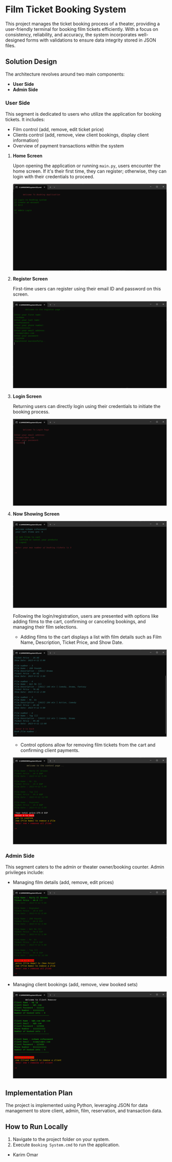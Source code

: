 # Film Ticket Booking System

This project manages the ticket booking process of a theater, providing a user-friendly terminal for booking film tickets efficiently. With a focus on consistency, reliability, and accuracy, the system incorporates well-designed forms with validations to ensure data integrity stored in JSON files.

## Solution Design

The architecture revolves around two main components:

- **User Side**
- **Admin Side**

### User Side

This segment is dedicated to users who utilize the application for booking tickets. It includes:

- Film control (add, remove, edit ticket price)
- Clients control (add, remove, view client bookings, display client information)
- Overview of payment transactions within the system

1. **Home Screen**

   Upon opening the application or running `main.py`, users encounter the home screen. If it's their first time, they can register; otherwise, they can login with their credentials to proceed.

   ![Home Screen](./media/home.png)

2. **Register Screen**

   First-time users can register using their email ID and password on this screen.

   ![Register Screen](./media/register.png)

3. **Login Screen**

   Returning users can directly login using their credentials to initiate the booking process.

   ![Login Screen](./media/login.png)

4. **Now Showing Screen**
   
   ![Login Screen](./media/client.png)

   Following the login/registration, users are presented with options like adding films to the cart, confirming or canceling bookings, and managing their film selections.

   - Adding films to the cart displays a list with film details such as Film Name, Description, Ticket Price, and Show Date.

   ![Add Film](./media/add_film.png)

   - Control options allow for removing film tickets from the cart and confirming client payments.

   ![Control Film](./media/control_film.png)

### Admin Side

This segment caters to the admin or theater owner/booking counter. Admin privileges include:

- Managing film details (add, remove, edit prices)
  
  ![Admin Film Control](./media/admin_film_control.png)

- Managing client bookings (add, remove, view booked sets)

   ![Admin Client Control](./media/admin_client_control.png)

## Implementation Plan

The project is implemented using Python, leveraging JSON for data management to store client, admin, film, reservation, and transaction data.

## How to Run Locally

1. Navigate to the project folder on your system.
2. Execute `Booking System.cmd` to run the application.

- Karim Omar
